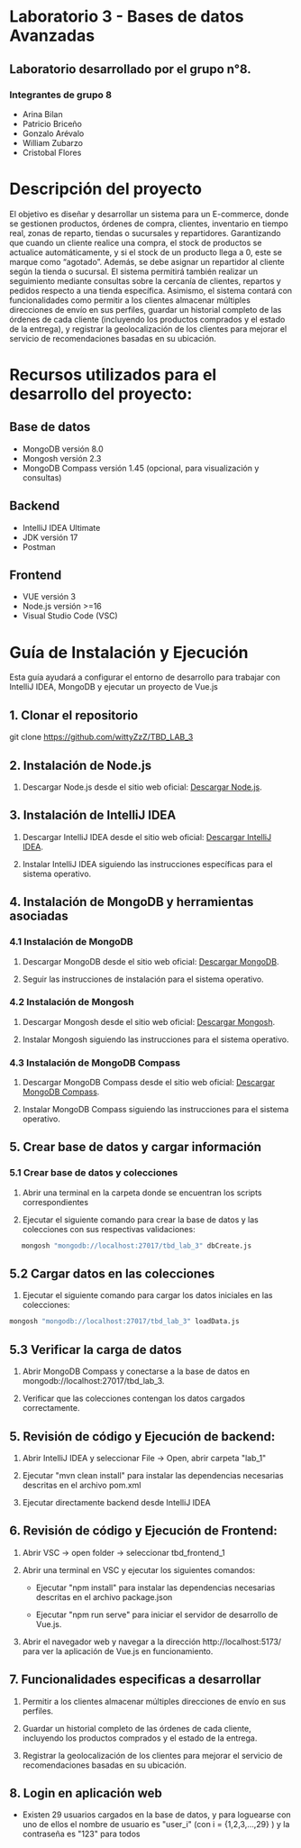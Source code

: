 # Laboratorio 3 - Bases de datos Avanzadas
## Laboratorio desarrollado por el grupo n°8.
### Integrantes de grupo 8

* Arina Bilan
* Patricio Briceño
* Gonzalo Arévalo
* William Zubarzo
* Cristobal Flores

# Descripción del proyecto

El objetivo es diseñar y desarrollar un sistema para un E-commerce, donde se gestionen productos, órdenes de compra, clientes, inventario en tiempo real, zonas de reparto, tiendas o sucursales y repartidores. Garantizando que cuando un cliente realice una compra, el stock de productos se actualice automáticamente, y si el stock de un producto llega a 0, este se marque como “agotado”. Además, se debe asignar un repartidor al cliente según la tienda o sucursal. El sistema permitirá también realizar un seguimiento mediante consultas sobre la cercanía de clientes, repartos y pedidos respecto a una tienda específica. Asimismo, el sistema contará con funcionalidades como permitir a los clientes almacenar múltiples direcciones de envío en sus perfiles, guardar un historial completo de las órdenes de cada cliente (incluyendo los productos comprados y el estado de la entrega), y registrar la geolocalización de los clientes para mejorar el servicio de recomendaciones basadas en su ubicación.

# Recursos utilizados para el desarrollo del proyecto:

   ## Base de datos
   * MongoDB versión 8.0
   * Mongosh versión 2.3
   * MongoDB Compass versión 1.45 (opcional, para visualización y consultas)

   ## Backend
   * IntelliJ IDEA Ultimate
   * JDK versión 17
   * Postman

   ## Frontend
   * VUE versión 3
   * Node.js versión >=16
   * Visual Studio Code (VSC)

# Guía de Instalación y Ejecución
Esta guía ayudará a configurar el entorno de desarrollo para trabajar con IntelliJ IDEA, MongoDB y ejecutar un proyecto de Vue.js

## 1. Clonar el repositorio

git clone https://github.com/wittyZzZ/TBD_LAB_3

## 2. Instalación de Node.js

1. Descargar Node.js desde el sitio web oficial: [Descargar Node.js](https://nodejs.org/es/download/).

## 3. Instalación de IntelliJ IDEA

1. Descargar IntelliJ IDEA desde el sitio web oficial: [Descargar IntelliJ IDEA](https://www.jetbrains.com/idea/download/).

2. Instalar IntelliJ IDEA siguiendo las instrucciones específicas para el sistema operativo.

## 4. Instalación de MongoDB y herramientas asociadas

### 4.1 Instalación de MongoDB

1. Descargar MongoDB desde el sitio web oficial: [Descargar MongoDB](https://www.mongodb.com/try/download/community).

2. Seguir las instrucciones de instalación para el sistema operativo.

### 4.2 Instalación de Mongosh

1. Descargar Mongosh desde el sitio web oficial: [Descargar Mongosh](https://www.mongodb.com/try/download/shell).

2. Instalar Mongosh siguiendo las instrucciones para el sistema operativo.

### 4.3 Instalación de MongoDB Compass

1. Descargar MongoDB Compass desde el sitio web oficial: [Descargar MongoDB Compass](https://www.mongodb.com/try/download/compass).

2. Instalar MongoDB Compass siguiendo las instrucciones para el sistema operativo.

## 5. Crear base de datos y cargar información

### 5.1 Crear base de datos y colecciones

1. Abrir una terminal en la carpeta donde se encuentran los scripts correspondientes

2. Ejecutar el siguiente comando para crear la base de datos y las colecciones con sus respectivas validaciones:

```bash
   mongosh "mongodb://localhost:27017/tbd_lab_3" dbCreate.js  
``` 

## 5.2 Cargar datos en las colecciones

1. Ejecutar el siguiente comando para cargar los datos iniciales en las colecciones:
```bash
mongosh "mongodb://localhost:27017/tbd_lab_3" loadData.js
```

## 5.3 Verificar la carga de datos

1. Abrir MongoDB Compass y conectarse a la base de datos en mongodb://localhost:27017/tbd_lab_3.

2. Verificar que las colecciones contengan los datos cargados correctamente.

## 5. Revisión de código y Ejecución de backend:

1. Abrir IntelliJ IDEA y seleccionar File -> Open, abrir carpeta "lab_1"

2. Ejecutar "mvn clean install" para instalar las dependencias necesarias descritas en el archivo pom.xml

3. Ejecutar directamente backend desde IntelliJ IDEA

## 6. Revisión de código y Ejecución de Frontend:

1. Abrir VSC -> open folder -> seleccionar tbd_frontend_1

2. Abrir una terminal en VSC y ejecutar los siguientes comandos:

   * Ejecutar "npm install" para instalar las dependencias necesarias descritas en el archivo package.json

   * Ejecutar "npm run serve" para iniciar el servidor de desarrollo de Vue.js.

3. Abrir el navegador web y navegar a la dirección http://localhost:5173/ para ver la aplicación de Vue.js en funcionamiento.

## 7. Funcionalidades especificas a desarrollar

1. Permitir a los clientes almacenar múltiples direcciones de envío en sus perfiles.

2. Guardar un historial completo de las órdenes de cada cliente, incluyendo los productos comprados y el estado de la entrega.

3. Registrar la geolocalización de los clientes para mejorar el servicio de recomendaciones basadas en su ubicación.

## 8. Login en aplicación web

* Existen 29 usuarios cargados en la base de datos, y para loguearse con uno de ellos el nombre de usuario es "user_i" (con i = {1,2,3,...,29} ) y la contraseña es "123" para todos

